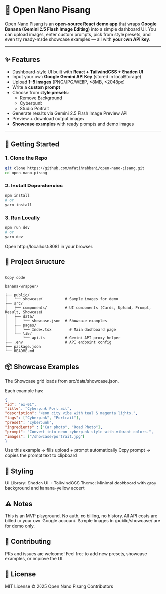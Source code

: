 # 🍌 Open Nano Pisang

Open Nano Pisang is an **open-source React demo app** that wraps **Google Banana (Gemini 2.5 Flash Image Editing)** into a simple dashboard UI. 
You can upload images, enter custom prompts, pick from style presets, and even try ready-made showcase examples — all with **your own API key**.

---

## ✨ Features
- Dashboard-style UI built with **React + TailwindCSS + Shadcn UI**
- Input your own **Google Gemini API Key** (stored in localStorage)
- Upload **1–5 images** (PNG/JPG/WEBP, ≤8MB, ≤2048px)
- Write a **custom prompt**
- Choose from **style presets**:
  - Remove Background  
  - Cyberpunk  
  - Studio Portrait
- Generate results via Gemini 2.5 Flash Image Preview API
- Preview + download output images
- **Showcase examples** with ready prompts and demo images

---

## 🚀 Getting Started

### 1. Clone the Repo
```bash
git clone https://github.com/mfatihrabbani/open-nano-pisang.git
cd open-nano-pisang
```

### 2. Install Dependencies
```bash
npm install
# or
yarn install
```

### 3. Run Locally
```bash
npm run dev
# or
yarn dev
```

Open http://localhost:8081 in your browser.

## 🧩 Project Structure

```pgsql

Copy code

banana-wrapper/

├── public/
│   └── showcase/          # Sample images for demo
├── src/
│   ├── components/        # UI components (Cards, Upload, Prompt, Result, Showcase)
│   ├── data/
│   │   └── showcase.json  # Showcase examples
│   ├── pages/
│   │   └── Index.tsx        # Main dashboard page
│   └── lib/
│       └── api.ts         # Gemini API proxy helper
├── .env                   # API endpoint config
├── package.json
└── README.md
```

## 📦 Showcase Examples

The Showcase grid loads from src/data/showcase.json.

Each example has:
```json
{
"id": "ex-01",
"title": "Cyberpunk Portrait",
"description": "Neon city vibe with teal & magenta lights.",
"tags": ["Cyberpunk", "Portrait"],
"preset": "cyberpunk",
"ingredients" : ["Car photo", "Road Photo"],
"prompt": "Convert into neon cyberpunk style with vibrant colors.",
"images": ["/showcase/portrait.jpg"]
}
```
Use this example → fills upload + prompt automatically
Copy prompt → copies the prompt text to clipboard

## 🎨 Styling

UI Library: Shadcn UI + TailwindCSS
Theme: Minimal dashboard with gray background and banana-yellow accent

## ⚠️ Notes

This is an MVP playground. No auth, no billing, no history.
All API costs are billed to your own Google account.
Sample images in /public/showcase/ are for demo only.

## 🤝 Contributing
PRs and issues are welcome!
Feel free to add new presets, showcase examples, or improve the UI.

## 📄 License
MIT License © 2025 Open Nano Pisang Contributors

